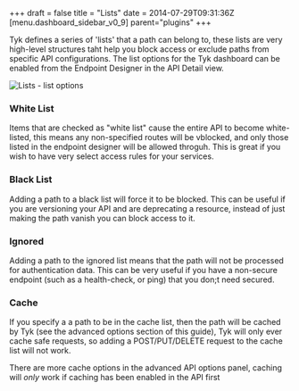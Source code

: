 +++
draft = false
title = "Lists"
date = 2014-07-29T09:31:36Z
[menu.dashboard_sidebar_v0_9]
    parent="plugins"
+++

Tyk defines a series of 'lists' that a path can belong to, these lists are very high-level structures taht help you block access or exclude paths from specific API configurations. The list options for the Tyk dashboard can be enabled from the Endpoint Designer in the API Detail view.

![Lists - list options](/imgs/lists.png)

### White List

Items that are checked as "white list" cause the entire API to become white-listed, this means any non-specified routes will be vblocked, and only those listed in the endpoint designer will be allowed throguh. This is great if you wish to have very select access rules for your services.

### Black List

Adding a path to a black list will force it to be blocked. This can be useful if you are versioning your API and are deprecating a resource, instead of just making the path vanish you can block access to it.

### Ignored

Adding a path to the ignored list means that the path will not be processed for authentication data. This can be very useful if you have a non-secure endpoint (such as a health-check, or ping) that you don;t need secured.

### Cache

If you specify a a path to be in the cache list, then the path will be cached by Tyk (see the advanced options section of this guide), Tyk will only ever cache safe requests, so adding a POST/PUT/DELETE request to the cache list will not work.

There are more cache options in the advanced API options panel, caching will *only* work if caching has been enabled in the API first